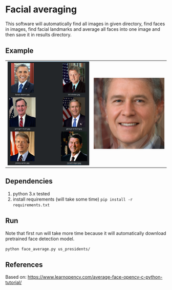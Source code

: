 # Facial averaging

This software will automatically find all images in given directory, find faces in images, find facial landmarks and average all faces into one image and then save it in results directory.

## Example

| | |
|------------------------|---------------|
| ![president_samples](images/president_samples.png) | ![president_results](images/president_results.png) |

## Dependencies

1. python 3.x tested
2. install requirements (will take some time) `pip install -r requirements.txt`

## Run

Note that first run will take more time because it will automatically download pretrained face detection model.

```python face_average.py us_presidents/```

## References

Based on: https://www.learnopencv.com/average-face-opencv-c-python-tutorial/

